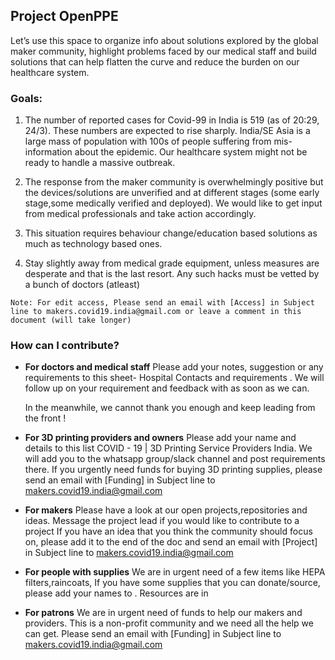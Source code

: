 ## Project OpenPPE

Let’s use this space to organize info about solutions explored by the global maker community, highlight problems faced by our medical staff and build solutions that can help flatten the curve and reduce the burden on our healthcare system.

### Goals:


1. The number of reported cases for Covid-99 in India is 519 (as of 20:29, 24/3). These numbers are expected to rise sharply. India/SE Asia is a large mass of population with 100s of people suffering from mis-information about the epidemic. Our healthcare system might not be ready to handle a massive outbreak.

2. The response from the maker community is overwhelmingly positive but the devices/solutions are unverified and at different stages (some early stage,some medically verified and deployed). We would like to get input from medical professionals and take action accordingly.

3. This situation requires behaviour change/education based solutions as much as technology based ones. 

4. Stay slightly away from medical grade equipment, unless measures are desperate and that is the last resort. Any such hacks must be vetted by a bunch of doctors (atleast)


`Note: For edit access, Please send an email with [Access] in Subject line to makers.covid19.india@gmail.com or leave a comment in this document (will take longer)
`

### How can I contribute? 

- **For doctors and medical staff**
  Please add your notes, suggestion or any requirements to this sheet- Hospital Contacts and requirements . We will follow up on your requirement and feedback with as soon as we can. 

  In the meanwhile, we cannot thank you enough and keep leading from the front !
  
- **For 3D printing providers and owners**
  Please add your name and details to this list COVID - 19 | 3D Printing Service Providers India. We will add you to the whatsapp group/slack channel and post requirements there.
           If you urgently need funds for buying 3D printing supplies, please send an email with [Funding] in Subject line to makers.covid19.india@gmail.com
           
- **For makers** 
  Please have a look at our open projects,repositories and ideas. Message the project lead if you would like to contribute to a project
  If you have an idea that you think the community should focus on, please add it to the end of the doc and send an email with [Project] in Subject line to makers.covid19.india@gmail.com 


- **For people with supplies**
  We are in urgent need of a few items like HEPA filters,raincoats, If you have some supplies that you can donate/source, please add your names to <link-to-sheet>. Resources are in 

- **For patrons**
  We are in urgent need of funds to help our makers and providers. This is a non-profit community and we need all the help we can get. Please send an email with [Funding] in Subject line to makers.covid19.india@gmail.com            


